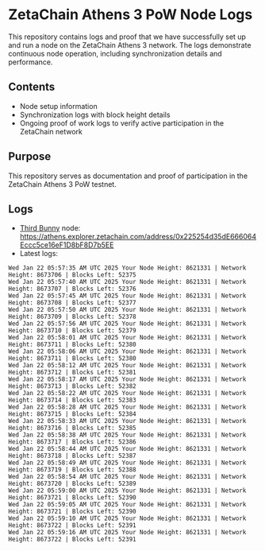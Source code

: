 # ZetaChain Athens 3 PoW Node Logs
This repository contains logs and proof that we have successfully set up and run a node on the ZetaChain Athens 3 network. The logs demonstrate continuous node operation, including synchronization details and performance.

## Contents
- Node setup information
- Synchronization logs with block height details
- Ongoing proof of work logs to verify active participation in the ZetaChain network

## Purpose
This repository serves as documentation and proof of participation in the ZetaChain Athens 3 PoW testnet.

## Logs

- [Third Bunny](https://thirdbunny.xyz/) node: https://athens.explorer.zetachain.com/address/0x225254d35dE666064Eccc5ce16eF1D8bF8D7b5EE
- Latest logs:
```
Wed Jan 22 05:57:35 AM UTC 2025 Your Node Height: 8621331 | Network Height: 8673706 | Blocks Left: 52375
Wed Jan 22 05:57:40 AM UTC 2025 Your Node Height: 8621331 | Network Height: 8673707 | Blocks Left: 52376
Wed Jan 22 05:57:45 AM UTC 2025 Your Node Height: 8621331 | Network Height: 8673708 | Blocks Left: 52377
Wed Jan 22 05:57:50 AM UTC 2025 Your Node Height: 8621331 | Network Height: 8673709 | Blocks Left: 52378
Wed Jan 22 05:57:56 AM UTC 2025 Your Node Height: 8621331 | Network Height: 8673710 | Blocks Left: 52379
Wed Jan 22 05:58:01 AM UTC 2025 Your Node Height: 8621331 | Network Height: 8673711 | Blocks Left: 52380
Wed Jan 22 05:58:06 AM UTC 2025 Your Node Height: 8621331 | Network Height: 8673711 | Blocks Left: 52380
Wed Jan 22 05:58:12 AM UTC 2025 Your Node Height: 8621331 | Network Height: 8673712 | Blocks Left: 52381
Wed Jan 22 05:58:17 AM UTC 2025 Your Node Height: 8621331 | Network Height: 8673713 | Blocks Left: 52382
Wed Jan 22 05:58:22 AM UTC 2025 Your Node Height: 8621331 | Network Height: 8673714 | Blocks Left: 52383
Wed Jan 22 05:58:28 AM UTC 2025 Your Node Height: 8621331 | Network Height: 8673715 | Blocks Left: 52384
Wed Jan 22 05:58:33 AM UTC 2025 Your Node Height: 8621331 | Network Height: 8673716 | Blocks Left: 52385
Wed Jan 22 05:58:38 AM UTC 2025 Your Node Height: 8621331 | Network Height: 8673717 | Blocks Left: 52386
Wed Jan 22 05:58:44 AM UTC 2025 Your Node Height: 8621331 | Network Height: 8673718 | Blocks Left: 52387
Wed Jan 22 05:58:49 AM UTC 2025 Your Node Height: 8621331 | Network Height: 8673719 | Blocks Left: 52388
Wed Jan 22 05:58:54 AM UTC 2025 Your Node Height: 8621331 | Network Height: 8673720 | Blocks Left: 52389
Wed Jan 22 05:59:00 AM UTC 2025 Your Node Height: 8621331 | Network Height: 8673721 | Blocks Left: 52390
Wed Jan 22 05:59:05 AM UTC 2025 Your Node Height: 8621331 | Network Height: 8673721 | Blocks Left: 52390
Wed Jan 22 05:59:10 AM UTC 2025 Your Node Height: 8621331 | Network Height: 8673722 | Blocks Left: 52391
Wed Jan 22 05:59:16 AM UTC 2025 Your Node Height: 8621331 | Network Height: 8673722 | Blocks Left: 52391
```
